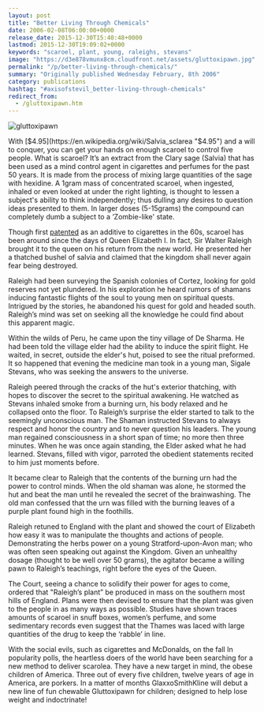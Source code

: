 ```yaml
---
layout: post
title: "Better Living Through Chemicals"
date: 2006-02-08T06:00:00+0000
release_date: 2015-12-30T15:40:48+0000
lastmod: 2015-12-30T19:09:02+0000
keywords: "scaroel, plant, young, raleighs, stevans"
image: "https://d3e878vmunx8cm.cloudfront.net/assets/gluttoxipawn.jpg"
permalink: "/p/better-living-through-chemicals/"
summary: "Originally published Wednesday February, 8th 2006"
category: publications
hashtag: "#axisofstevil_better-living-through-chemicals"
redirect_from:
  - /gluttoxipawn.htm
---
```


[id_1]: https://d3e878vmunx8cm.cloudfront.net/assets/gluttoxipawn.jpg "gluttoxipawn"
![gluttoxipawn][id_1]

With [$4.95](https://en.wikipedia.org/wiki/Salvia_sclarea "$4.95") and a will to conquer, you can get your hands on enough scaroel to control five people. What is scaroel? It’s an extract from the Clary sage (Salvia) that has been used as a mind control agent in cigarettes and perfumes for the past 50 years. It is made from the process of mixing large quantities of the sage with hexidine. A 1gram mass of concentrated scaroel, when ingested, inhaled or even looked at under the right lighting, is thought to lessen a subject's ability to think independently; thus dulling any desires to question ideas presented to them. In larger doses (5-15grams) the compound can completely dumb a subject to a ‘Zombie-like' state.

Though first [patented](http://patimg2.uspto.gov/.piw?Docid=03060172&homeurl=http%3A%2F%2Fpatft.uspto.gov%2Fnetacgi%2Fnph-Parser%3FSect2%3DPTO1%2526Sect2%3DHITOFF%2526p%3D1%2526u%3D%25252Fnetahtml%25252Fsearch-bool.html%2526r%3D1%2526f%3DG%2526l%3D50%2526d%3DPALL%2526S1%3D3060172.WKU.%2526OS%3DPN%2F3060172%2526RS%3DPN%2F3060172&PageNum=&Rtype=&SectionNum=&idkey=A86D7FBA341E "patented") as an additive to cigarettes in the 60s, scaroel has been around since the days of Queen Elizabeth I. In fact, Sir Walter Raleigh brought it to the queen on his return from the new world. He presented her a thatched bushel of salvia and claimed that the kingdom shall never again fear being destroyed.

Raleigh had been surveying the Spanish colonies of Cortez, looking for gold reserves not yet plundered. In his exploration he heard rumors of shamans inducing fantastic flights of the soul to young men on spiritual quests. Intrigued by the stories, he abandoned his quest for gold and headed south. Raleigh’s mind was set on seeking all the knowledge he could find about this apparent magic.

Within the wilds of Peru, he came upon the tiny village of De Sharma. He had been told the village elder had the ability to induce the spirit flight. He waited, in secret, outside the elder's hut, poised to see the ritual preformed. It so happened that evening the medicine man took in a young man, Sigale Stevans, who was seeking the answers to the universe.

Raleigh peered through the cracks of the hut's exterior thatching, with hopes to discover the secret to the spiritual awakening. He watched as Stevans inhaled smoke from a burning urn, his body relaxed and he collapsed onto the floor. To Raleigh’s surprise the elder started to talk to the seemingly unconscious man. The Shaman instructed Stevans to always respect and honor the country and to never question his leaders. The young man regained consciousness in a short span of time; no more then three minutes. When he was once again standing, the Elder asked what he had learned. Stevans, filled with vigor, parroted the obedient statements recited to him just moments before. 

It became clear to Raleigh that the contents of the burning urn had the power to control minds. When the old shaman was alone, he stormed the hut and beat the man until he revealed the secret of the brainwashing. The old man confessed that the urn was filled with the burning leaves of a purple plant found high in the foothills.

Raleigh retuned to England with the plant and showed the court of Elizabeth how easy it was to manipulate the thoughts and actions of people. Demonstrating the herbs power on a young Stratford-upon-Avon man; who was often seen speaking out against the Kingdom. Given an unhealthy dosage (thought to be well over 50 grams), the agitator became a willing pawn to Raleigh’s teachings, right before the eyes of the Queen.

The Court, seeing a chance to solidify their power for ages to come, ordered that "Raleigh’s plant” be produced in mass on the southern most hills of England. Plans were then devised to ensure that the plant was given to the people in as many ways as possible. Studies have shown traces amounts of scaroel in snuff boxes, women’s perfume, and some sedimentary records even suggest that the Thames was laced with large quantities of the drug to keep the ‘rabble’ in line.

With the social evils, such as cigarettes and McDonalds, on the fall In popularity polls, the heartless doers of the world have been searching for a new method to deliver scarolea. They have a new target in mind, the obese children of America. Three out of every five children, twelve years of age in America, are porkers. In a matter of months GlaxxoSmithKline will debut a new line of fun chewable Gluttoxipawn for children; designed to help lose weight and indoctrinate!
